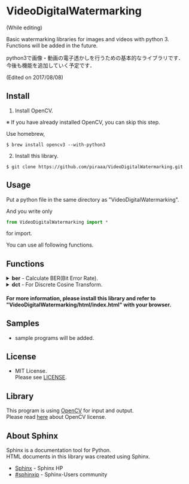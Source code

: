 # VideoDigitalWatermarking
(While editing)

Basic watermarking libraries for images and videos with python 3.  
Functions will be added in the future.  

python3で画像・動画の電子透かしを行うための基本的なライブラリです．  
今後も機能を追加していく予定です．  

(Edited on 2017/08/08)

## Install
1. Install OpenCV.

※ If you have already installed OpenCV, you can skip this step.

Use homebrew,

```bash:bash
$ brew install opencv3 --with-python3
```

2. Install this library.
```bash:bash
$ git clone https://github.com/piraaa/VideoDigitalWatermarking.git
```

## Usage
Put a python file in the same directory as "VideoDigitalWatermarking".  

And you write only 
```python
from VideoDigitalWatermarking import *
```
for import.  

You can use all following functions.  

## Functions
<details><summary><strong>ber</strong> - Calculate BER(Bit Error Rate).</summary>

* **calcBER(data1, data2)**  
Calculate Bit Error Rate.  
@param  data1 : result data  
@param  data2 : answer data  
@return ber: bit error rate [%].</details>

<details><summary><strong>dct</strong> - For Discrete Cosine Transform.</summary>

* **dct_dim1(data)**  
1 dimension DCT.  
@param  data : 1 dimension data  
@return data : 1 dimension data conversion by DCT  

* **idct_dim1(data)**  
1 dimension IDCT.  
@param  data : 1 dimension data  
@return data : 1 dimension data conversion by IDCT  

* **def dct_dim2(data)**  
dimension DCT.  
@param  data : 2 dimension data  
@return data : 2 dimension data conversion by DCT  

* **idct_dim2(data)**  
2 dimension IDCT.  
@param  data : 2 dimension data  
@return data : 2 dimension data conversion by IDCT</details> 

#### For more information, please install this library and refer to "VideoDigitalWatermarking/html/index.html" with your browser.

## Samples
* sample programs will be added.

## License
* MIT License.  
Please see [LICENSE](https://github.com/piraaa/VideoDigitalWatermarking/blob/master/LICENSE).   

## Library
This program is using [OpenCV](http://opencv.org) for input and output.  
Please read [here](http://opencv.org/license.html) about OpenCV license.  

## About Sphinx
Sphinx is a documentation tool for Python.  
HTML documents in this library was created using Sphinx.  
* [Sphinx](http://www.sphinx-doc.org/ja/stable/#) - Sphinx HP
* [#sphinxjp](http://sphinx-users.jp/index.html#) - Sphinx-Users community